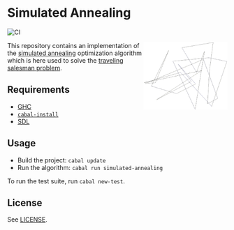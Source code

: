 # Simulated Annealing
![CI](https://github.com/majjoha/simulated-annealing/workflows/CI/badge.svg)

<img width="38%" align="right" src="https://github.com/majjoha/simulated-annealing/raw/main/demo.gif">

This repository contains an implementation of the [simulated
annealing](https://en.wikipedia.org/wiki/Simulated_annealing) optimization
algorithm which is here used to solve the [traveling salesman
problem](https://en.wikipedia.org/wiki/Travelling_salesman_problem).

## Requirements
* [GHC](https://www.haskell.org/ghc/)
* [`cabal-install`](https://cabal.readthedocs.io/en/3.6/index.html)
* [SDL](https://www.libsdl.org/index.php)

## Usage
* Build the project: `cabal update`
* Run the algorithm: `cabal run simulated-annealing`

To run the test suite, run `cabal new-test`.

## License
See [LICENSE](./LICENSE).
